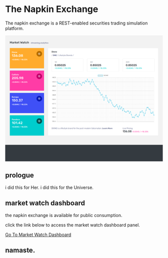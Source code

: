# The Napkin Exchange

The napkin exchange is a REST-enabled securities trading simulation platform.

![...](docs/imagery/cover.png)

## prologue

i did this for Her. i did this for the Universe.

## market watch dashboard

the napkin exchange is available for public consumption.

click the link below to access the market watch dashboard panel.

[Go To Market Watch Dashboard](https://napkinexchange.softwareshinobi.digital/)

## namaste.
